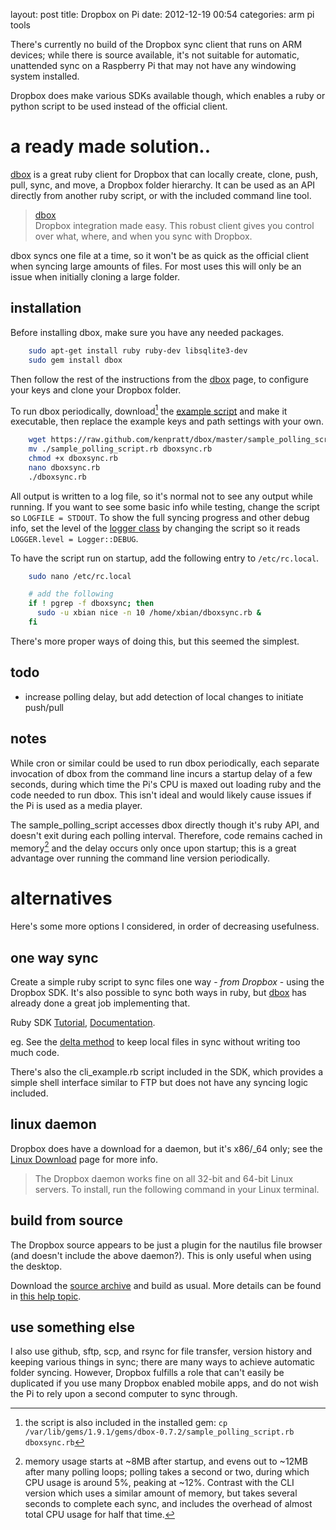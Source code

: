 layout: post
title: Dropbox on Pi
date: 2012-12-19 00:54
categories: arm pi tools

There's currently no build of the Dropbox sync client that runs on ARM devices; while there is source available, it's not suitable for automatic, unattended sync on a Raspberry Pi that may not have any windowing system installed.

Dropbox does make various SDKs available though, which enables a ruby or python script to be used instead of the official client.

<!-- more -->

# a ready made solution..

[dbox] is a great ruby client for Dropbox that can locally create, clone, push, pull, sync, and move, a Dropbox folder hierarchy.  It can be used as an API directly from another ruby script, or with the included command line tool.

[^dev]: A developer who's quite involved with the ruby incarnation of the Dropbox SDK has a nice tool that does almost exactly what I want.  There's even an example script to do *exactly* what I want! ;)

> [dbox]  
> Dropbox integration made easy. This robust client gives you control over what, where, and when you sync with Dropbox.

[dbox]: https://github.com/kenpratt/dbox
[example script]: https://github.com/kenpratt/dbox/blob/master/sample_polling_script.rb

dbox syncs one file at a time, so it won't be as quick as the official client when syncing large amounts of files.  For most uses this will only be an issue when initially cloning a large folder.

## installation

Before installing dbox, make sure you have any needed packages.

```sh
	sudo apt-get install ruby ruby-dev libsqlite3-dev
	sudo gem install dbox
```

Then follow the rest of the instructions from the [dbox] page, to configure your keys and clone your Dropbox folder.

To run dbox periodically, download[^dl] the [example script] and make it executable, then replace the example keys and path settings with your own.

[^dl]: the script is also included in the installed gem:  `cp /var/lib/gems/1.9.1/gems/dbox-0.7.2/sample_polling_script.rb dboxsync.rb`

<!--	cp /var/lib/gems/1.9.1/gems/dbox-0.7.2/sample_polling_script.rb dboxsync.rb -->

```sh
	wget https://raw.github.com/kenpratt/dbox/master/sample_polling_script.rb
	mv ./sample_polling_script.rb dboxsync.rb
	chmod +x dboxsync.rb
	nano dboxsync.rb
	./dboxsync.rb
```

All output is written to a log file, so it's normal not to see any output while running.  If you want to see some basic info while testing, change the script so `LOGFILE = STDOUT`.  To show the full syncing progress and other debug info, set the level of the [logger class] by changing the script so it reads `LOGGER.level = Logger::DEBUG`.

[logger class]: http://www.ruby-doc.org/stdlib-1.9.3/libdoc/logger/rdoc/Logger.html


To have the script run on startup, add the following entry to `/etc/rc.local`.

```sh
	sudo nano /etc/rc.local

	# add the following
	if ! pgrep -f dboxsync; then
	  sudo -u xbian nice -n 10 /home/xbian/dboxsync.rb &
	fi
```

There's more proper ways of doing this, but this seemed the simplest.


## todo

* increase polling delay, but add detection of local changes to initiate push/pull


## notes

While cron or similar could be used to run dbox periodically, each separate invocation of dbox from the command line incurs a startup delay of a few seconds, during which time the Pi's CPU is maxed out loading ruby and the code needed to run dbox.  This isn't ideal and would likely cause issues if the Pi is used as a media player.

The sample_polling_script accesses dbox directly though it's ruby API, and doesn't exit during each polling interval.  Therefore, code remains cached in memory[^mem] and the delay occurs only once upon startup; this is a great advantage over running the command line version periodically.

[^mem]: memory usage starts at ~8MB after startup, and evens out to ~12MB after many polling loops; polling takes a second or two, during which CPU usage is around 5%, peaking at ~12%.  Contrast with the CLI version which uses a similar amount of memory, but takes several seconds to complete each sync, and includes the overhead of almost total CPU usage for half that time.


# alternatives

Here's some more options I considered, in order of decreasing usefulness.


## one way sync

Create a simple ruby script to sync files one way - _from Dropbox_ - using the Dropbox SDK.  It's also possible to sync both ways in ruby, but [dbox] has already done a great job implementing that.

Ruby SDK [Tutorial](https://www.dropbox.com/developers/start/setup#ruby), [Documentation](https://www.dropbox.com/static/developers/dropbox-ruby-sdk-1.5.1-docs/index.html).

eg. See the [delta method](https://www.dropbox.com/static/developers/dropbox-ruby-sdk-1.5.1-docs/DropboxClient.html#method-i-delta) to keep local files in sync without writing too much code.

There's also the cli_example.rb script included in the SDK, which provides a simple shell interface similar to FTP but does not have any syncing logic included.

[^ex2]: https://github.com/ACMatUCF/FlashSync


## linux daemon

Dropbox does have a download for a daemon, but it's x86/_64 only; see the [Linux Download](https://www.dropbox.com/install?os=lnx) page for more info.

> The Dropbox daemon works fine on all 32-bit and 64-bit Linux servers. To install, run the following command in your Linux terminal.


## build from source

The Dropbox source appears to be just a plugin for the nautilus file browser (and doesn't include the above daemon?).  This is only useful when using the desktop.

Download the [source archive](https://www.dropbox.com/download?dl=packages/nautilus-dropbox-1.4.0.tar.bz2) and build as usual.  More details can be found in [this help topic](https://www.dropbox.com/help/247).


## use something else

I also use github, sftp, scp, and rsync for file transfer, version history and keeping various things in sync; there are many ways to achieve automatic folder syncing.  However, Dropbox fulfills a role that can't easily be duplicated if you use many Dropbox enabled mobile apps, and do not wish the Pi to rely upon a second computer to sync through.